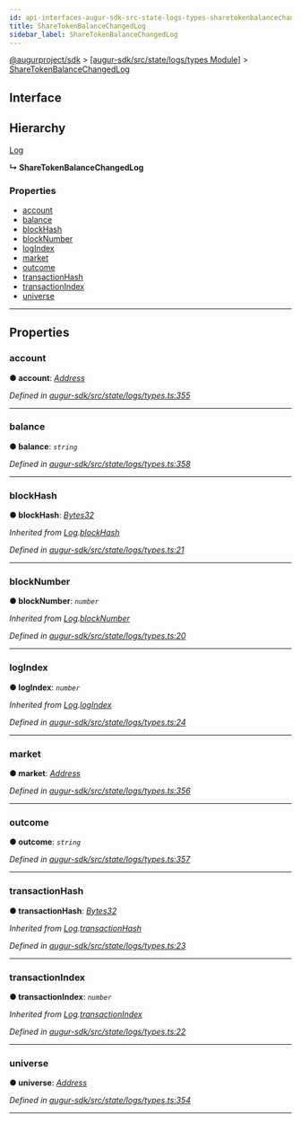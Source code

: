 ```yaml
---
id: api-interfaces-augur-sdk-src-state-logs-types-sharetokenbalancechangedlog
title: ShareTokenBalanceChangedLog
sidebar_label: ShareTokenBalanceChangedLog
---
```


[@augurproject/sdk](api-readme.md) > [[augur-sdk/src/state/logs/types Module]](api-modules-augur-sdk-src-state-logs-types-module.md) > [ShareTokenBalanceChangedLog](api-interfaces-augur-sdk-src-state-logs-types-sharetokenbalancechangedlog.md)

## Interface

## Hierarchy

 [Log](api-interfaces-augur-sdk-src-state-logs-types-log.md)

**↳ ShareTokenBalanceChangedLog**

### Properties

* [account](api-interfaces-augur-sdk-src-state-logs-types-sharetokenbalancechangedlog.md#account)
* [balance](api-interfaces-augur-sdk-src-state-logs-types-sharetokenbalancechangedlog.md#balance)
* [blockHash](api-interfaces-augur-sdk-src-state-logs-types-sharetokenbalancechangedlog.md#blockhash)
* [blockNumber](api-interfaces-augur-sdk-src-state-logs-types-sharetokenbalancechangedlog.md#blocknumber)
* [logIndex](api-interfaces-augur-sdk-src-state-logs-types-sharetokenbalancechangedlog.md#logindex)
* [market](api-interfaces-augur-sdk-src-state-logs-types-sharetokenbalancechangedlog.md#market)
* [outcome](api-interfaces-augur-sdk-src-state-logs-types-sharetokenbalancechangedlog.md#outcome)
* [transactionHash](api-interfaces-augur-sdk-src-state-logs-types-sharetokenbalancechangedlog.md#transactionhash)
* [transactionIndex](api-interfaces-augur-sdk-src-state-logs-types-sharetokenbalancechangedlog.md#transactionindex)
* [universe](api-interfaces-augur-sdk-src-state-logs-types-sharetokenbalancechangedlog.md#universe)

---

## Properties

<a id="account"></a>

###  account

**● account**: *[Address](api-modules-augur-sdk-src-state-logs-types-module.md#address)*

*Defined in [augur-sdk/src/state/logs/types.ts:355](https://github.com/AugurProject/augur/blob/0787bf1a23/packages/augur-sdk/src/state/logs/types.ts#L355)*

___
<a id="balance"></a>

###  balance

**● balance**: *`string`*

*Defined in [augur-sdk/src/state/logs/types.ts:358](https://github.com/AugurProject/augur/blob/0787bf1a23/packages/augur-sdk/src/state/logs/types.ts#L358)*

___
<a id="blockhash"></a>

###  blockHash

**● blockHash**: *[Bytes32](api-modules-augur-sdk-src-state-logs-types-module.md#bytes32)*

*Inherited from [Log](api-interfaces-augur-sdk-src-state-logs-types-log.md).[blockHash](api-interfaces-augur-sdk-src-state-logs-types-log.md#blockhash)*

*Defined in [augur-sdk/src/state/logs/types.ts:21](https://github.com/AugurProject/augur/blob/0787bf1a23/packages/augur-sdk/src/state/logs/types.ts#L21)*

___
<a id="blocknumber"></a>

###  blockNumber

**● blockNumber**: *`number`*

*Inherited from [Log](api-interfaces-augur-sdk-src-state-logs-types-log.md).[blockNumber](api-interfaces-augur-sdk-src-state-logs-types-log.md#blocknumber)*

*Defined in [augur-sdk/src/state/logs/types.ts:20](https://github.com/AugurProject/augur/blob/0787bf1a23/packages/augur-sdk/src/state/logs/types.ts#L20)*

___
<a id="logindex"></a>

###  logIndex

**● logIndex**: *`number`*

*Inherited from [Log](api-interfaces-augur-sdk-src-state-logs-types-log.md).[logIndex](api-interfaces-augur-sdk-src-state-logs-types-log.md#logindex)*

*Defined in [augur-sdk/src/state/logs/types.ts:24](https://github.com/AugurProject/augur/blob/0787bf1a23/packages/augur-sdk/src/state/logs/types.ts#L24)*

___
<a id="market"></a>

###  market

**● market**: *[Address](api-modules-augur-sdk-src-state-logs-types-module.md#address)*

*Defined in [augur-sdk/src/state/logs/types.ts:356](https://github.com/AugurProject/augur/blob/0787bf1a23/packages/augur-sdk/src/state/logs/types.ts#L356)*

___
<a id="outcome"></a>

###  outcome

**● outcome**: *`string`*

*Defined in [augur-sdk/src/state/logs/types.ts:357](https://github.com/AugurProject/augur/blob/0787bf1a23/packages/augur-sdk/src/state/logs/types.ts#L357)*

___
<a id="transactionhash"></a>

###  transactionHash

**● transactionHash**: *[Bytes32](api-modules-augur-sdk-src-state-logs-types-module.md#bytes32)*

*Inherited from [Log](api-interfaces-augur-sdk-src-state-logs-types-log.md).[transactionHash](api-interfaces-augur-sdk-src-state-logs-types-log.md#transactionhash)*

*Defined in [augur-sdk/src/state/logs/types.ts:23](https://github.com/AugurProject/augur/blob/0787bf1a23/packages/augur-sdk/src/state/logs/types.ts#L23)*

___
<a id="transactionindex"></a>

###  transactionIndex

**● transactionIndex**: *`number`*

*Inherited from [Log](api-interfaces-augur-sdk-src-state-logs-types-log.md).[transactionIndex](api-interfaces-augur-sdk-src-state-logs-types-log.md#transactionindex)*

*Defined in [augur-sdk/src/state/logs/types.ts:22](https://github.com/AugurProject/augur/blob/0787bf1a23/packages/augur-sdk/src/state/logs/types.ts#L22)*

___
<a id="universe"></a>

###  universe

**● universe**: *[Address](api-modules-augur-sdk-src-state-logs-types-module.md#address)*

*Defined in [augur-sdk/src/state/logs/types.ts:354](https://github.com/AugurProject/augur/blob/0787bf1a23/packages/augur-sdk/src/state/logs/types.ts#L354)*

___

